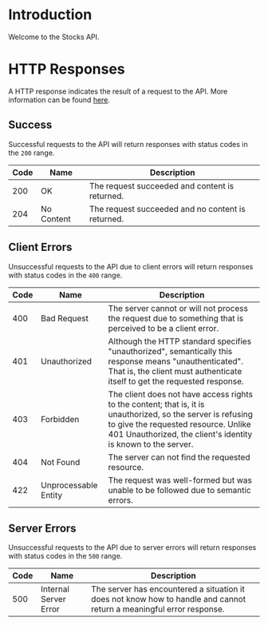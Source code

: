 ﻿
# Introduction
Welcome to the Stocks API.

# HTTP Responses
A HTTP response indicates the result of a request to the API.
More information can be found [here](https://developer.mozilla.org/en-US/docs/Web/HTTP/Status).

## Success
Successful requests to the API will return responses with status codes in the ```200``` range.

| Code | Name | Description |
| ----------- | ----------- | ----------- |
| 200 | OK | The request succeeded and content is returned. |
| 204 | No Content | The request succeeded and no content is returned. |

## Client Errors
Unsuccessful requests to the API due to client errors will return responses with status codes in the ```400``` range.

| Code | Name | Description |
| ----------- | ----------- | ----------- |
| 400 | Bad Request | The server cannot or will not process the request due to something that is perceived to be a client error. |
| 401 | Unauthorized | Although the HTTP standard specifies "unauthorized", semantically this response means "unauthenticated". That is, the client must authenticate itself to get the requested response. |
| 403 | Forbidden | The client does not have access rights to the content; that is, it is unauthorized, so the server is refusing to give the requested resource. Unlike 401 Unauthorized, the client's identity is known to the server. |
| 404 | Not Found | The server can not find the requested resource. |
| 422 | Unprocessable Entity | The request was well-formed but was unable to be followed due to semantic errors. |

## Server Errors
Unsuccessful requests to the API due to server errors will return responses with status codes in the ```500``` range.

| Code | Name | Description |
| ----------- | ----------- | ----------- |
| 500 | Internal Server Error | The server has encountered a situation it does not know how to handle and cannot return a meaningful error response. |
